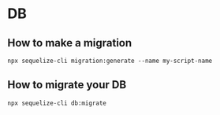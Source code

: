 # DB

## How to make a migration

`npx sequelize-cli migration:generate --name my-script-name`

## How to migrate your DB

`npx sequelize-cli db:migrate`

